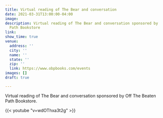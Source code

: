 ```yaml
---
title: Virtual reading of The Bear and conversation
date: 2021-03-31T13:00:00-04:00
image: 
description: Virtual reading of The Bear and conversation sponsored by Off The Beaten
  Path Bookstore
link: 
show_time: true
venue:
  address: ''
  city: ''
  name: ''
  state: ''
  zip: ''
  link: https://www.obpbooks.com/events
images: []
draft: true

---
```

Virtual reading of The Bear and conversation sponsored by Off The Beaten Path Bookstore. 

{{< youtube "v=wdOThxa3t2g" >}}